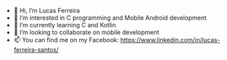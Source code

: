 - 👋 Hi, I’m Lucas Ferreira
- 👀 I’m interested in C programming and Mobile Android development
- 🌱 I’m currently learning C and Kotlin
- 💞️ I’m looking to collaborate on mobile development
- 📫 You can find me on my Facebook: https://www.linkedin.com/in/lucas-ferreira-santos/

<!---
lublackbr0103/lublackbr0103 is a ✨ special ✨ repository because its `README.md` (this file) appears on your GitHub profile.
You can click the Preview link to take a look at your changes.
--->
